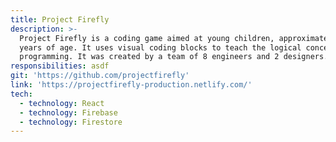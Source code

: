 ```yaml
---
title: Project Firefly
description: >-
  Project Firefly is a coding game aimed at young children, approximately five
  years of age. It uses visual coding blocks to teach the logical concepts of
  programming. It was created by a team of 8 engineers and 2 designers. 
responsibilities: asdf
git: 'https://github.com/projectfirefly'
link: 'https://projectfirefly-production.netlify.com/'
tech:
  - technology: React
  - technology: Firebase
  - technology: Firestore
---
```


